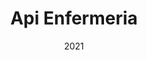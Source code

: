 ---
title: 'Api Enfermeria'
description: 'Api of the Enfermeria web platform.'
tech:
  - NodeJS
  - ExpressJS
  - MySql
date: '2021'
github: 'https://github.com/nevape/enfermeria-Api'
external: ''
company: 'Nevape'
featured: false
img: ''
---